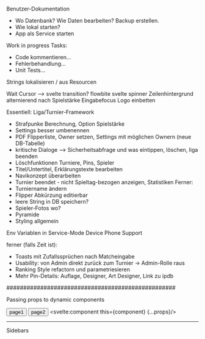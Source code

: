 Benutzer-Dokumentation
- Wo Datenbank? Wie Daten bearbeiten? Backup erstellen.
- Wie lokal starten?
- App als Service starten

Work in progress Tasks:
- Code kommentieren...
- Fehlerbehandlung...
- Unit Tests...

Strings lokalisieren / aus Resourcen

Wait Cursor --> svelte transition? flowbite svelte spinner
Zeilenhintergrund alternierend nach Spielstärke
Eingabefocus
Logo einbetten

Essentiell: Liga/Turnier-Framework
- Strafpunke Berechnung, Option Spielstärke
- Settings besser umbenennen
- PDF Flipperliste, Owner setzen, Settings mit möglichen Ownern (neue DB-Tabelle)
- kritische Dialoge --> Sicherheitsabfrage und was eintippen, löschen, liga beenden
- Löschfunktionen Turniere, Pins, Spieler
- Titel/Untertitel, Erklärungstexte bearbeiten
- Navikonzept überarbeiten
- Turnier beendet - nicht Spieltag-bezogen anzeigen, Statistiken
Ferner:
- Turniername ändern
- Flipper Abkürzung editierbar
- leere String in DB speichern?
- Spieler-Fotos wo?
- Pyramide
- Styling allgemein

Env Variablen in Service-Mode
Device Phone Support

ferner (falls Zeit ist):
- Toasts mit Zufallssprüchen nach Matcheingabe
- Usability: von Admin direkt zurück zum Turnier -> Admin-Rolle raus
- Ranking Style refactorn und parametriesieren
- Mehr Pin-Details: Auflage, Designer, Art Designer, Link zu ipdb


##################################################

Passing props to dynamic components

<script>
	import Page1 from './Page1.svelte';
	import Page2 from './Page2.svelte';
	
	let component;
	let props;
	
	const page1 = () => {
		component = Page1;
		props = {page1Prop: 1};
	};
	
	const page2 = () => {
		component = Page2;
		props = {page2Prop: 2};
	};
	
	page1();
</script>

<button on:click={page1}>page1</button>
<button on:click={page2}>page2</button>
<svelte:component this={component} {...props}/>

--------------------------------------------------

Sidebars

<Sidebar asideClass="w-56">
	<SidebarWrapper>
		<SidebarGroup>
			<SidebarItem label="Flipper losen" href=/liga/flipliga/{id}/draw {spanClass}>
				<ClapperboardPlaySolid
					class="w-5 h-5 text-gray-500 transition duration-75 dark:text-gray-400 group-hover:text-gray-900 dark:group-hover:text-white"
				/>
			</SidebarItem>
			<SidebarItem label="Rangliste" href="/admin/players" {spanClass}>
				<ListSolid
					class="w-5 h-5 text-gray-500 transition duration-75 dark:text-gray-400 group-hover:text-gray-900 dark:group-hover:text-white"
				/>
			</SidebarItem>
			<SidebarItem label="Matches" href="/admin/tournaments" {spanClass}>
				<ClipboardListSolid
					class="w-5 h-5 text-gray-500 transition duration-75 dark:text-gray-400 group-hover:text-gray-900 dark:group-hover:text-white"
				/>
			</SidebarItem>
			<SidebarItem label="Pyramide" href="/admin/tournaments" {spanClass}>
				<MountainSunSolid
					class="w-5 h-5 text-gray-500 transition duration-75 dark:text-gray-400 group-hover:text-gray-900 dark:group-hover:text-white"
				/>
			</SidebarItem>
			<SidebarItem label="Matcheingabe" href="/admin/tournaments" {spanClass}>
				<TerminalSolid
					class="w-5 h-5 text-gray-500 transition duration-75 dark:text-gray-400 group-hover:text-gray-900 dark:group-hover:text-white"
				/>
			</SidebarItem>
			<SidebarItem label="Statistik" href="/admin/tournaments" {spanClass}>
				<DatabaseSolid
					class="w-5 h-5 text-gray-500 transition duration-75 dark:text-gray-400 group-hover:text-gray-900 dark:group-hover:text-white"
				/>
			</SidebarItem>
		</SidebarGroup>
	</SidebarWrapper>
</Sidebar>

